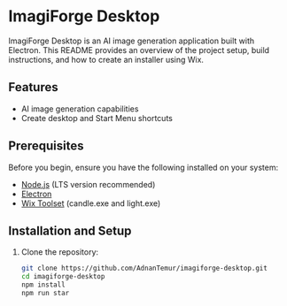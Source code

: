 # ImagiForge Desktop

ImagiForge Desktop is an AI image generation application built with Electron. This README provides an overview of the project setup, build instructions, and how to create an installer using Wix.

## Features

- AI image generation capabilities
- Create desktop and Start Menu shortcuts

## Prerequisites

Before you begin, ensure you have the following installed on your system:

- [Node.js](https://nodejs.org/en/) (LTS version recommended)
- [Electron](https://www.electronjs.org/)
- [Wix Toolset](https://wixtoolset.org/) (candle.exe and light.exe)

## Installation and Setup

1. Clone the repository:

   ```bash
   git clone https://github.com/AdnanTemur/imagiforge-desktop.git
   cd imagiforge-desktop
   npm install
   npm run star
   
